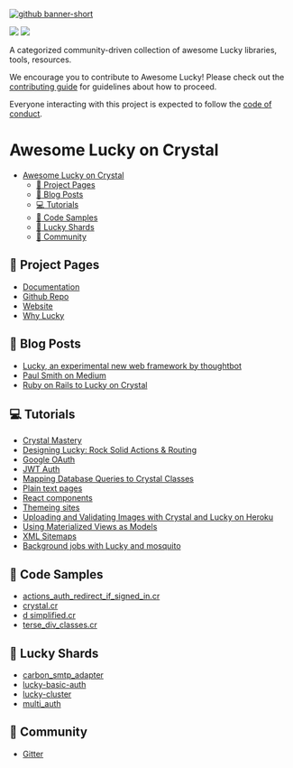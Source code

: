[![github banner-short](https://github.com/andrewmcodes/awesome-lucky/blob/master/media/banner-portrait.png)](http://luckyframework.org)

<div>
  <p>
    <a href="https://github.com/sindresorhus/awesome"><img src="https://cdn.rawgit.com/sindresorhus/awesome/d7305f38d29fed78fa85652e3a63e154dd8e8829/media/badge.svg"></a>
    <a href="https://travis-ci.org/andrewmcodes/awesome-lucky"><img src="https://travis-ci.org/andrewmcodes/awesome-lucky.svg?branch=master"></a>
  </p>
</div>

A categorized community-driven collection of awesome Lucky libraries, tools, resources.

We encourage you to contribute to Awesome Lucky! Please check out the
[contributing guide](https://github.com/andrewmcodes/awesome-lucky/blob/master/CONTRIBUTING.md) for guidelines about how to proceed.

Everyone interacting with this project is expected to follow the [code of conduct](https://github.com/andrewmcodes/awesome-lucky/blob/master/CODE_OF_CONDUCT.md).

# Awesome Lucky on Crystal

- [Awesome Lucky on Crystal](#awesome-lucky-on-crystal)
  - [:page_facing_up: Project Pages](#page_facing_up-project-pages)
  - [:thought_balloon: Blog Posts](#thought_balloon-blog-posts)
  - [:computer: Tutorials](#computer-tutorials)
  - [:space_invader: Code Samples](#space_invader-code-samples)
  - [:gem: Lucky Shards](#gem-lucky-shards)
  - [:busts_in_silhouette: Community](#busts_in_silhouette-community)

## :page_facing_up: Project Pages

- [Documentation](https://luckyframework.org/guides/overview/)
- [Github Repo](https://github.com/luckyframework/lucky)
- [Website](https://luckyframework.org/)
- [Why Lucky](https://luckyframework.org/why-lucky/)

## :thought_balloon: Blog Posts

- [Lucky, an experimental new web framework by thoughtbot](https://robots.thoughtbot.com/lucky-an-experimental-new-web-framework-by-thoughtbot)
- [Paul Smith on Medium](https://hackernoon.com/ruby-on-rails-to-lucky-on-crystal-blazing-fast-fewer-bugs-and-even-more-fun-104010913fec)
- [Ruby on Rails to Lucky on Crystal](https://hackernoon.com/ruby-on-rails-to-lucky-on-crystal-blazing-fast-fewer-bugs-and-even-more-fun-104010913fec)

## :computer: Tutorials

- [Crystal Mastery](https://www.crystalmastery.io/episodes)
- [Designing Lucky: Rock Solid Actions & Routing](https://robots.thoughtbot.com/designing-lucky-actions-routing)
- [Google OAuth](https://dev.to/jwoertink/google-oauth-with-lucky-5c10)
- [JWT Auth](https://dev.to/mikeeus/jwt-auth-in-lucky-api-if0)
- [Mapping Database Queries to Crystal Classes](https://dev.to/mikeeus/mapping-database-queries-to-crystal-classes-with-crystal-db-and-lucky-460i)
- [Plain text pages](https://dev.to/jwoertink/plain-text-pages-in-lucky-27ja)
- [React components](https://dev.to/mikeeus/react-components-in-lucky-with-laravel-mix-and-lucky-react-nlb)
- [Themeing sites](https://dev.to/jwoertink/themeing-sites-in-lucky-1a4d)
- [Uploading and Validating Images with Crystal and Lucky on Heroku](https://dev.to/mikeeus/uploading-and-validating-images-with-crystal-and-lucky-on-heroku-13p2)
- [Using Materialized Views as Models](https://dev.to/mikeeus/using-materialized-views-as-models-in-lucky-34ne)
- [XML Sitemaps](https://dev.to/jwoertink/xml-sitemaps-with-lucky-2p5g)
- [Background jobs with Lucky and mosquito](https://dev.to/jwoertink/background-jobs-with-lucky-543p)

## :space_invader: Code Samples

- [actions_auth_redirect_if_signed_in.cr](https://gist.github.com/robacarp/ef45825ba665f4f8b46cd78a82dce670)
- [crystal.cr](https://gist.github.com/paulcsmith/3d1b521e75b2a4e6bffa8a971ad96876)
- [d simplified.cr](https://gist.github.com/paulcsmith/0b6b0da6a731ee8c3d1712cbb5b2e077)
- [terse_div_classes.cr](https://gist.github.com/robacarp/926ad19ef839079bd1377afc5dcd5cae)

## :gem: Lucky Shards

- [carbon_smtp_adapter](https://github.com/oneiros/carbon_smtp_adapter)
- [lucky-basic-auth](https://github.com/jwoertink/lucky-basic-auth)
- [lucky-cluster](https://github.com/jwoertink/lucky-cluster)
- [multi_auth](https://github.com/msa7/multi_auth#lucky-integration-example)

## :busts_in_silhouette: Community

- [Gitter](https://gitter.im/luckyframework/Lobby)
